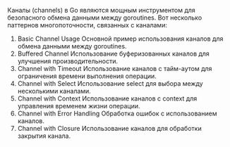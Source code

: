 Каналы (channels) в Go являются мощным инструментом для безопасного обмена данными между goroutines. 
Вот несколько паттернов многопоточности, связанных с каналами:

1. Basic Channel Usage
   Основной пример использования каналов для обмена данными между goroutines.
2. Buffered Channel
   Использование буферизованных каналов для улучшения производительности.
3. Channel with Timeout
   Использование каналов с тайм-аутом для ограничения времени выполнения операции.
4. Channel with Select
   Использование select для выбора между несколькими каналами.
5. Channel with Context
   Использование каналов с context для управления временем жизни операции.
6. Channel with Error Handling
   Обработка ошибок с использованием каналов.
7. Channel with Closure
   Использование каналов для обработки закрытия канала.